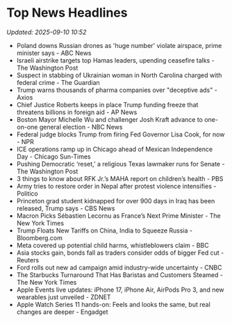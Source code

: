 # Top News Headlines

_Updated: 2025-09-10 10:52_

- Poland downs Russian drones as 'huge number' violate airspace, prime minister says - ABC News
- Israeli airstrike targets top Hamas leaders, upending ceasefire talks - The Washington Post
- Suspect in stabbing of Ukrainian woman in North Carolina charged with federal crime - The Guardian
- Trump warns thousands of pharma companies over "deceptive ads" - Axios
- Chief Justice Roberts keeps in place Trump funding freeze that threatens billions in foreign aid - AP News
- Boston Mayor Michelle Wu and challenger Josh Kraft advance to one-on-one general election - NBC News
- Federal judge blocks Trump from firing Fed Governor Lisa Cook, for now - NPR
- ICE operations ramp up in Chicago ahead of Mexican Independence Day - Chicago Sun-Times
- Pushing Democratic ‘reset,’ a religious Texas lawmaker runs for Senate - The Washington Post
- 3 things to know about RFK Jr.’s MAHA report on children’s health - PBS
- Army tries to restore order in Nepal after protest violence intensifies - Politico
- Princeton grad student kidnapped for over 900 days in Iraq has been released, Trump says - CBS News
- Macron Picks Sébastien Lecornu as France’s Next Prime Minister - The New York Times
- Trump Floats New Tariffs on China, India to Squeeze Russia - Bloomberg.com
- Meta covered up potential child harms, whistleblowers claim - BBC
- Asia stocks gain, bonds fall as traders consider odds of bigger Fed cut - Reuters
- Ford rolls out new ad campaign amid industry-wide uncertainty - CNBC
- The Starbucks Turnaround That Has Baristas and Customers Steamed - The New York Times
- Apple Events live updates: iPhone 17, iPhone Air, AirPods Pro 3, and new wearables just unveiled - ZDNET
- Apple Watch Series 11 hands-on: Feels and looks the same, but real changes are deeper - Engadget